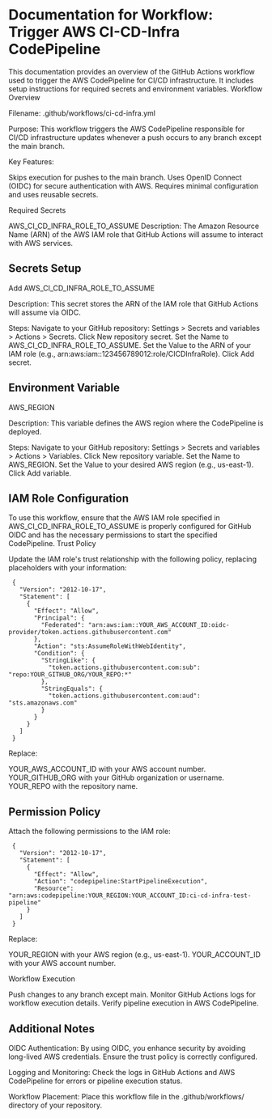 # Documentation for Workflow: Trigger AWS CI-CD-Infra CodePipeline

This documentation provides an overview of the GitHub Actions workflow used to trigger the AWS CodePipeline for CI/CD infrastructure. It includes setup instructions for required secrets and environment variables.
Workflow Overview

Filename: .github/workflows/ci-cd-infra.yml

Purpose:
This workflow triggers the AWS CodePipeline responsible for CI/CD infrastructure updates whenever a push occurs to any branch except the main branch.

Key Features:

   Skips execution for pushes to the main branch.
   Uses OpenID Connect (OIDC) for secure authentication with AWS.
   Requires minimal configuration and uses reusable secrets.

Required Secrets

   AWS_CI_CD_INFRA_ROLE_TO_ASSUME
   Description: The Amazon Resource Name (ARN) of the AWS IAM role that GitHub Actions will assume to interact with AWS services.

## Secrets Setup

   Add AWS_CI_CD_INFRA_ROLE_TO_ASSUME

   Description:
   This secret stores the ARN of the IAM role that GitHub Actions will assume via OIDC.

   Steps:
       Navigate to your GitHub repository: Settings > Secrets and variables > Actions > Secrets.
       Click New repository secret.
       Set the Name to AWS_CI_CD_INFRA_ROLE_TO_ASSUME.
       Set the Value to the ARN of your IAM role (e.g., arn:aws:iam::123456789012:role/CICDInfraRole).
       Click Add secret.

## Environment Variable

   AWS_REGION

   Description:
   This variable defines the AWS region where the CodePipeline is deployed.

   Steps:
       Navigate to your GitHub repository: Settings > Secrets and variables > Actions > Variables.
       Click New repository variable.
       Set the Name to AWS_REGION.
       Set the Value to your desired AWS region (e.g., us-east-1).
       Click Add variable.

## IAM Role Configuration

To use this workflow, ensure that the AWS IAM role specified in AWS_CI_CD_INFRA_ROLE_TO_ASSUME is properly configured for GitHub OIDC and has the necessary permissions to start the specified CodePipeline.
Trust Policy

Update the IAM role's trust relationship with the following policy, replacing placeholders with your information:

     {
       "Version": "2012-10-17",
       "Statement": [
         {
           "Effect": "Allow",
           "Principal": {
             "Federated": "arn:aws:iam::YOUR_AWS_ACCOUNT_ID:oidc-provider/token.actions.githubusercontent.com"
           },
           "Action": "sts:AssumeRoleWithWebIdentity",
           "Condition": {
             "StringLike": {
               "token.actions.githubusercontent.com:sub": "repo:YOUR_GITHUB_ORG/YOUR_REPO:*"
             },
             "StringEquals": {
               "token.actions.githubusercontent.com:aud": "sts.amazonaws.com"
             }
           }
         }
       ]
     }

Replace:

   YOUR_AWS_ACCOUNT_ID with your AWS account number.
   YOUR_GITHUB_ORG with your GitHub organization or username.
   YOUR_REPO with the repository name.

## Permission Policy

Attach the following permissions to the IAM role:

     {
       "Version": "2012-10-17",
       "Statement": [
         {
           "Effect": "Allow",
           "Action": "codepipeline:StartPipelineExecution",
           "Resource": "arn:aws:codepipeline:YOUR_REGION:YOUR_ACCOUNT_ID:ci-cd-infra-test-pipeline"
         }
       ]
     }

Replace:

   YOUR_REGION with your AWS region (e.g., us-east-1).
   YOUR_ACCOUNT_ID with your AWS account number.

Workflow Execution

   Push changes to any branch except main.
   Monitor GitHub Actions logs for workflow execution details.
   Verify pipeline execution in AWS CodePipeline.

## Additional Notes

   OIDC Authentication:
   By using OIDC, you enhance security by avoiding long-lived AWS credentials. Ensure the trust policy is correctly configured.

   Logging and Monitoring:
   Check the logs in GitHub Actions and AWS CodePipeline for errors or pipeline execution status.

   Workflow Placement:
   Place this workflow file in the .github/workflows/ directory of your repository.
